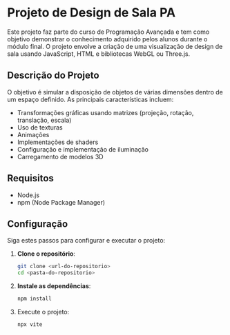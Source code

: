 # Projeto de Design de Sala PA

Este projeto faz parte do curso de Programação Avançada e tem como objetivo demonstrar o conhecimento adquirido pelos alunos durante o módulo final. O projeto envolve a criação de uma visualização de design de sala usando JavaScript, HTML e bibliotecas WebGL ou Three.js.

## Descrição do Projeto

O objetivo é simular a disposição de objetos de várias dimensões dentro de um espaço definido. As principais características incluem:

- Transformações gráficas usando matrizes (projeção, rotação, translação, escala)
- Uso de texturas
- Animações
- Implementações de shaders
- Configuração e implementação de iluminação
- Carregamento de modelos 3D

## Requisitos

- Node.js
- npm (Node Package Manager)

## Configuração

Siga estes passos para configurar e executar o projeto:

1. **Clone o repositório**:
   ```sh
   git clone <url-do-repositorio>
   cd <pasta-do-repositorio>
   ```
2. **Instale as dependências**:
   ```sh
   npm install
   ```
3. Execute o projeto:
   ```sh
   npx vite
   ```
